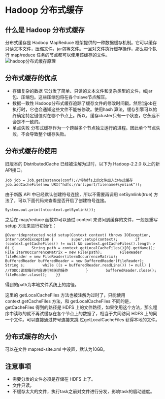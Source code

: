 # Hadoop 分布式缓存

## 什么是 Hadoop 分布式缓存

分布式缓存是 Hadoop MapReduce 框架提供的一种数据缓存机制。它可以缓存只读文本文件，压缩文件，jar包等文件。一旦对文件执行缓存操作，那么每个执行 map/reduce 任务的节点都可以使用该缓存的文件。
![hadoop分布式缓存原理](https://kingcall.oss-cn-hangzhou.aliyuncs.com/blog/img/file_1570095316000_20191003173516221425-20210111223341216.png)

## 分布式缓存的优点

- 存储复杂的数据
  它分发了简单、只读的文本文件和复杂类型的文件，如jar包、压缩包。这些压缩包将在各个slave节点解压。
- 数据一致性
  Hadoop分布式缓存追踪了缓存文件的修改时间戳。然后当job在执行时，它也会通知这些文件不能被修改。使用hash 算法，缓存引擎可以始终确定特定键值对在哪个节点上。所以，缓存cluster只有一个状态，它永远不会是不一致的。
- 单点失败
  分布式缓存作为一个跨越多个节点独立运行的进程。因此单个节点失败，不会导致整个缓存失败。

## 分布式缓存的使用

旧版本的 DistributedCache 已经被注解为过时，以下为 Hadoop-2.2.0 以上的新API接口。

```
Job job = Job.getInstance(conf);//将hdfs上的文件加入分布式缓存job.addCacheFile(new URI("hdfs://url:port/filename#symlink"));
```

由于新版 API 中已经默认创建符号连接，所以不需要再调用 setSymlink(true) 方法了，可以下面代码来查看是否开启了创建符号连接。

```
System.out.println(context.getSymlink());
```

之后在 map/reduce 函数中可以通过 context 来访问到缓存的文件，一般是重写 setup 方法来进行初始化：

```
@Overrideprotected void setup(Context context) throws IOException, InterruptedException {        super.setup(context);        if (context.getCacheFiles() != null && context.getCacheFiles().length > 0) {        String path = context.getLocalCacheFiles()[0].getName();        File itermOccurrenceMatrix = new File(path);        FileReader fileReader = new FileReader(itermOccurrenceMatrix);        BufferedReader bufferedReader = new BufferedReader(fileReader);        String s;        while ((s = bufferedReader.readLine()) != null) {            //TODO:读取每行内容进行相关的操作        }        bufferedReader.close();        fileReader.close();    }}
```

得到的path为本地文件系统上的路径。

这里的 getLocalCacheFiles 方法也被注解为过时了，只能使用 context.getCacheFiles 方法，和 getLocalCacheFiles 不同的是，getCacheFiles 得到的路径是 HDFS 上的文件路径，如果使用这个方法，那么程序中读取的就不再试缓存在各个节点上的数据了，相当于共同访问 HDFS 上的同一个文件。可以直接通过符号连接来跳 过getLocalCacheFiles 获得本地的文件。

## 分布式缓存的大小

可以在文件 mapred-site.xml 中设置，默认为10GB。

## 注意事项

- 需要分发的文件必须是存储在 HDFS 上了。
- 文件只读。
- 不缓存太大的文件，执行task之前对文件进行分发，影响task的启动速度。